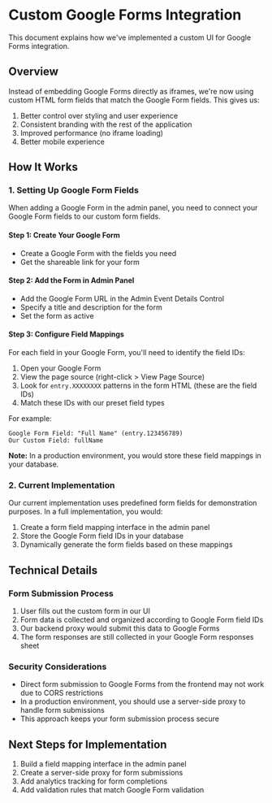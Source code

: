 # Custom Google Forms Integration

This document explains how we've implemented a custom UI for Google Forms integration.

## Overview

Instead of embedding Google Forms directly as iframes, we're now using custom HTML form fields that match the Google Form fields. This gives us:

1. Better control over styling and user experience
2. Consistent branding with the rest of the application
3. Improved performance (no iframe loading)
4. Better mobile experience

## How It Works

### 1. Setting Up Google Form Fields

When adding a Google Form in the admin panel, you need to connect your Google Form fields to our custom form fields.

#### Step 1: Create Your Google Form

-  Create a Google Form with the fields you need
-  Get the shareable link for your form

#### Step 2: Add the Form in Admin Panel

-  Add the Google Form URL in the Admin Event Details Control
-  Specify a title and description for the form
-  Set the form as active

#### Step 3: Configure Field Mappings

For each field in your Google Form, you'll need to identify the field IDs:

1. Open your Google Form
2. View the page source (right-click > View Page Source)
3. Look for `entry.XXXXXXXX` patterns in the form HTML (these are the field IDs)
4. Match these IDs with our preset field types

For example:

```
Google Form Field: "Full Name" (entry.123456789)
Our Custom Field: fullName
```

**Note:** In a production environment, you would store these field mappings in your database.

### 2. Current Implementation

Our current implementation uses predefined form fields for demonstration purposes. In a full implementation, you would:

1. Create a form field mapping interface in the admin panel
2. Store the Google Form field IDs in your database
3. Dynamically generate the form fields based on these mappings

## Technical Details

### Form Submission Process

1. User fills out the custom form in our UI
2. Form data is collected and organized according to Google Form field IDs
3. Our backend proxy would submit this data to Google Forms
4. The form responses are still collected in your Google Form responses sheet

### Security Considerations

-  Direct form submission to Google Forms from the frontend may not work due to CORS restrictions
-  In a production environment, you should use a server-side proxy to handle form submissions
-  This approach keeps your form submission process secure

## Next Steps for Implementation

1. Build a field mapping interface in the admin panel
2. Create a server-side proxy for form submissions
3. Add analytics tracking for form completions
4. Add validation rules that match Google Form validation
